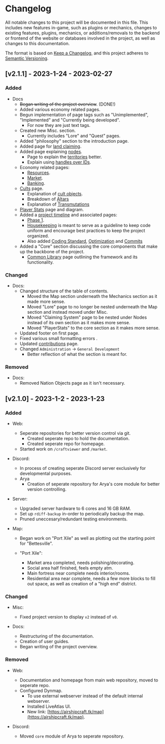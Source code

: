 # Changelog

All notable changes to this project will be documented in this file. This includes new features in-game, such as plugins or mechanics, changes to existing features, plugins, mechanics, or additions/removals to the backend or frontend of the website or databases involved in the project, as well as changes to this documentation. 

The format is based on [Keep a Changelog](https://keepachangelog.com/en/1.0.0/),
and this project adheres to [Semantic Versioning](https://semver.org/spec/v2.0.0.html).

## [v2.1.1] - 2023-1-24 - 2023-02-27

### Added
- Docs
  - ~~Began writing of the project overview~~. (DONE!)
  - Added various economy related pages.
  - Begun implementation of page tags such as "Unimplemented", "Implemented" and "Currently being developed".
    - For now they are just text tags.
  - Created new Misc. section.
    - Currently includes "Lore" and "Quest" pages.
  - Added "philosophy" section to the introduction page.
  - Added page for [land claiming](mech/nation-system.md).
  - Added page explaining [nodes](mech/nodes.md).
    - Page to explain the [territories](mech/nodes/territories.md) better.
    - Explain using [handles over IDs](mech/nodes/handles-over-ids.md).
  - Economy related pages:
    - [Resources](mech/economy/resources.md).
    - [Market](mech/economy/market.md).
    - [Banking](mech/economy/banking.md).
  - [Cults](mech/cults.md) page.
    - Explanation of [cult objects](mech/cults/objects.md).
    - Breakdown of [Altars](mech/cults/altars.md)
    - Explanation of [Transmutations](mech/cults/transmutations.md)
  - [Player Stats](misc/playerstats.md) page and diagram.
  - Added a [project timeline](administration/project-timeline.md) and associated pages:
    - [Phase 1](administration/timeline/phase-1.md).
    - [Housekeeping](administration/housekeeping.md) is meant to serve as a guideline to keep code uniform and encourage best practices to keep the project organized.
    - Also added [Coding Standard](administration/coding-standard.md), [Optimization](administration/optimization.md) and [Commits](administration/commits.md)
  - Added a "Core" section discussing the core components that make up the backbone of the project.
    - [Common Library](core/common-lib.md) page outlining the framework and its functionality.
### Changed
- Docs:
  - Changed structure of the table of contents.
    - Moved the Map section underneath the Mechanics section as it made more sense.
    - Moved "Lore" page to no longer be nested underneath the Map section and instead moved under Misc.
    - Moved "Claiming System" page to be nested under Nodes instead of its own section as it makes more sense.
    - Moved "PlayerStats" to the core section as it makes more sense.
  - Updated footer on first page.
  - Fixed various small formatting errors .
  - Updated [contributions](misc/contributions.md) page.
  - Changed `Administration` -> `General Development`
    - Better reflection of what the section is meant for.

### Removed
- Docs:
  - Removed Nation Objects page as it isn't necessary.
  
## [v2.1.0] - 2023-1-2 - 2023-1-23
### Added 
- Web:
  - Seperate repositories for better version control via git.
    - Created seperate repo to hold the documentation.
    - Created seperate repo for homepage.
  - Started work on ``/craftviewer`` and ``/market``.

- Discord:
  - In process of creating seperate Discord server exclusively for developmental purposes.
  - Arya
    - Creation of seperate repository for Arya's core module for better version controlling.

- Server:
  - Upgraded server hardware to 6 cores and 16 GB RAM.
  - Set up ``rdiff-backup`` in-order to periodically backup the map.
  - Pruned uneccesary/redundant testing environments.

- Map:
  - Began work on "Port Xile" as well as plotting out the starting point for "Bettesville".   
  
  - "Port Xile":
    - Market area completed, needs polishing/decorating.
    - Social area half finished, feels empty atm.
    - Main fortress near complete needs interior/rooms.
    - Residential area near complete, needs a few more blocks to fill out space, as well as creation of a "high end" district.

### Changed
- Misc:
  - Fixed project version to display ``v2`` instead of ``v0``.

- Docs:
  - Restructuring of the documentation.
  - Creation of user guides.
  - Began writing of the project overview.

### Removed
- Web:
  - Documentation and homepage from main web repository, moved to seperate repo.
  - Configured Dynmap.
    - To use external webserver instead of the default internal webserver.
    - Installed LiveAtlas UI.
    - New link: [https://airshipcraft.tk/map](https://airshipcraft.tk/map).

- Discord:
  - Moved ``core`` module of Arya to seperate repository.
